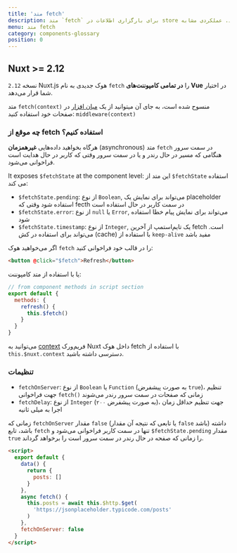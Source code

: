 ```yaml
---
title: 'متد fetch'
description: متد `fetch` برای بارگزاری اطلاعات در store قبل از رندر شدن صفحه استفاده می شود. عملکردی مشابه `asyncData` دارد با تفاوت اینکه داده‌های کامپوننت را تنظیم نمی‌کند.
menu: متد fetch
category: components-glossary
position: 0
---
```


## Nuxt >= 2.12

نسخه `2.12` Nuxt.js هوک جدیدی به نام `fetch` را **در تمامی کامپوننت‌های Vue** در اختیار شما قرار می‌دهد.

<base-alert>

متد `fetch(context)` منسوح شده است، به جای آن میتوانید از یک [میان افزار](/docs/2.x/components-glossary/pages-middleware#anonymous-middleware) در صفحات خود استفاده کنید: `middleware(context)`

</base-alert>

### چه موقع از fetch استفاده کنیم؟

هرگاه بخواهید داده‌هایی **غیرهمزمان** (asynchronous) متد `fetch` در سمت سرور هنگامی که مسیر در حال رندر و یا در سمت سرور وقتی که کاربر در حال هدایت است فراخوانی می‌شود.

It exposes `$fetchState` at the component level:
این متد از `$fetchState‍` استفاده می کند:

- `$fetchState.pending`: از نوع `Boolean`, می‌تواند برای نمایش یک placeholder استفاده شود وقتی که fecth در سمت کاربر در حال استفاده است
- `$fetchState.error`: از نوع `null` یا `Error`, می‌تواند برای نمایش پیام خطا استفاده شود
- `$fetchState.timestamp`: از نوع `Integer`, یک تایم‌استمپ از آخرین fetch است. می‌تواند برای استفاده در کش (cache) با استفاده از `keep-alive` مفید باشد

اگر می‌خواهید هوک `fetch` را در قالب خود فراخوانی کنید:

```html
<button @click="$fetch">Refresh</button>
```

یا با استفاده از متد کامپوننت:

```javascript
// from component methods in script section
export default {
  methods: {
    refresh() {
      this.$fetch()
    }
  }
}
```

می‌توانید به [context](/docs/2.x/internals-glossary/context) فریم‌ورک Nuxt داخل هوک fetch با استفاده از `this.$nuxt.context` دسترسی داشته باشید.

### تنظیمات

- `fetchOnServer`: از نوع `Boolean` یا `Function` (به صورت پیشفرض `true`)، تنظیم جهت فراخوانی `fetch()` زمانی که صفحات در سمت سرور رندر می‌شوند
- `fetchDelay`: از نوع `Integer` (به صورت پیشفرض `۲۰۰`)، جهت تنظیم حداقل زمان اجرا به میلی ثانیه

<div class="Alert Alert--green">
  
زمانی که `fetchOnServer` مقدار `false` (یا تابعی که نتیجه آن مقدار `false` باشد) داشته باشد، تابع `fetch` تنها در سمت کاربر فراخوانی می‌شود و `$fetchState.pending` مقدار `true` را زمانی که صفحه در حال رندر در سمت سرور است را برخواهد گرداند.

</div>

```html
<script>
  export default {
    data() {
      return {
        posts: []
      }
    },
    async fetch() {
      this.posts = await this.$http.$get(
        'https://jsonplaceholder.typicode.com/posts'
      )
    },
    fetchOnServer: false
  }
</script>
```

